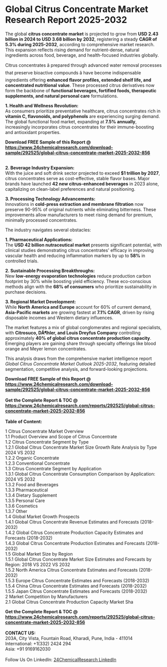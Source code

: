 <h1>Global Citrus Concentrate Market Research Report 2025-2032</h1><p>The global <strong>citrus concentrate market</strong> is projected to grow from <strong>USD 2.43 billion in 2024 to USD 3.68 billion by 2032</strong>, registering a steady <strong>CAGR of 5.3% during 2025-2032</strong>, according to comprehensive market research. This expansion reflects rising demand for nutrient-dense, natural ingredients across food, beverage, and health-focused industries globally.</p><p>Citrus concentrates â prepared through advanced water removal processes that preserve bioactive compounds â have become indispensable ingredients offering <strong>enhanced flavor profiles, extended shelf life, and concentrated nutritional value</strong>. These processed citrus derivatives now form the backbone of <strong>functional beverages, fortified foods, therapeutic supplements, and natural personal care</strong> formulations.</p><p><strong>1. Health and Wellness Revolution:</strong><br>
As consumers prioritize preventative healthcare, citrus concentrates rich in <strong>vitamin C, flavonoids, and polyphenols</strong> are experiencing surging demand. The global functional food market, expanding at <strong>7.5% annually</strong>, increasingly incorporates citrus concentrates for their immune-boosting and antioxidant properties.</p><div><b>Download FREE Sample of this Report @ 
            <a href="https://www.24chemicalresearch.com/download-sample/292525/global-citrus-concentrate-market-2025-2032-856">
            https://www.24chemicalresearch.com/download-sample/292525/global-citrus-concentrate-market-2025-2032-856</a></b></div><br><p><strong>2. Beverage Industry Expansion:</strong><br>
With the juice and soft drink sector projected to exceed <strong>$1 trillion by 2027</strong>, citrus concentrates serve as cost-effective, stable flavor bases. Major brands have launched <strong>42 new citrus-enhanced beverages</strong> in 2023 alone, capitalizing on clean-label preferences and natural positioning.</p><p><strong>3. Processing Technology Advancements:</strong><br>
Innovations in <strong>cold-press extraction and membrane filtration</strong> now preserve 90-95% of original nutrients while eliminating bitterness. These improvements allow manufacturers to meet rising demand for premium, minimally processed concentrates.</p><p>The industry navigates several obstacles:</p><p><strong>1. Pharmaceutical Applications:</strong><br>
The <strong>USD 42 billion nutraceutical market</strong> presents significant potential, with clinical studies demonstrating citrus concentrates' efficacy in improving vascular health and reducing inflammation markers by up to <strong>58%</strong> in controlled trials.</p><p><strong>2. Sustainable Processing Breakthroughs:</strong><br>
New <strong>low-energy evaporation technologies</strong> reduce production carbon footprint by 30% while boosting yield efficiency. These eco-conscious methods align with the <strong>68% of consumers</strong> who prioritize sustainability in purchase decisions.</p><p><strong>3. Regional Market Development:</strong><br>
While <strong>North America and Europe</strong> account for 60% of current demand, <strong>Asia-Pacific markets</strong> are growing fastest at <strong>7.1% CAGR</strong>, driven by rising disposable incomes and Western dietary influences.</p><p>The market features a mix of global conglomerates and regional specialists, with <strong>Citrosuco, DÃ¶hler, and Louis Dreyfus Company</strong> controlling approximately <strong>40% of global citrus concentrate production capacity</strong>. Emerging players are gaining share through specialty offerings like blood orange and Meyer lemon concentrates.</p><p>This analysis draws from the comprehensive market intelligence report <em>Global Citrus Concentrate Market Outlook 2025-2032</em>, featuring detailed segmentation, competitive analysis, and forward-looking projections.</p><div><b>Download FREE Sample of this Report @ 
            <a href="https://www.24chemicalresearch.com/download-sample/292525/global-citrus-concentrate-market-2025-2032-856">
            https://www.24chemicalresearch.com/download-sample/292525/global-citrus-concentrate-market-2025-2032-856</a></b></div><br><div><b>Get the Complete Report & TOC @ 
            <a href="https://www.24chemicalresearch.com/reports/292525/global-citrus-concentrate-market-2025-2032-856">
            https://www.24chemicalresearch.com/reports/292525/global-citrus-concentrate-market-2025-2032-856</a></b></div><br>
            <b>Table of Content:</b><p>1 Citrus Concentrate Market Overview<br />
    1.1 Product Overview and Scope of Citrus Concentrate<br />
    1.2 Citrus Concentrate Segment by Type<br />
        1.2.1 Global Citrus Concentrate Market Size Growth Rate Analysis by Type 2024 VS 2032<br />
        1.2.2 Organic Concentrate<br />
        1.2.3 Conventional Concentrate<br />
    1.3 Citrus Concentrate Segment by Application<br />
        1.3.1 Global Citrus Concentrate Consumption Comparison by Application: 2024 VS 2032<br />
        1.3.2 Food and Beverages<br />
        1.3.3 Pharmaceutical<br />
        1.3.4 Dietary Supplement<br />
        1.3.5 Personal Care<br />
        1.3.6 Cosmetics<br />
        1.3.7 Other<br />
    1.4 Global Market Growth Prospects<br />
        1.4.1 Global Citrus Concentrate Revenue Estimates and Forecasts (2018-2032)<br />
        1.4.2 Global Citrus Concentrate Production Capacity Estimates and Forecasts (2018-2032)<br />
        1.4.3 Global Citrus Concentrate Production Estimates and Forecasts (2018-2032)<br />
    1.5 Global Market Size by Region<br />
        1.5.1 Global Citrus Concentrate Market Size Estimates and Forecasts by Region: 2018 VS 2022 VS 2032<br />
        1.5.2 North America Citrus Concentrate Estimates and Forecasts (2018-2032)<br />
        1.5.3 Europe Citrus Concentrate Estimates and Forecasts (2018-2032)<br />
        1.5.4 China Citrus Concentrate Estimates and Forecasts (2018-2032)<br />
        1.5.5 Japan Citrus Concentrate Estimates and Forecasts (2018-2032)<br />
2 Market Competition by Manufacturers<br />
    2.1 Global Citrus Concentrate Production Capacity Market Sha</p><div><b>Get the Complete Report & TOC @ 
            <a href="https://www.24chemicalresearch.com/reports/292525/global-citrus-concentrate-market-2025-2032-856">
            https://www.24chemicalresearch.com/reports/292525/global-citrus-concentrate-market-2025-2032-856</a></b></div><br><b>CONTACT US:</b><br>
            203A, City Vista, Fountain Road, Kharadi, Pune, India - 411014<br>
            International: +1(332) 2424 294<br>
            Asia: +91 9169162030 <br><br>
            Follow Us On LinkedIn: <a href="https://www.linkedin.com/company/24chemicalresearch/">24ChemicalResearch LinkedIn</a>